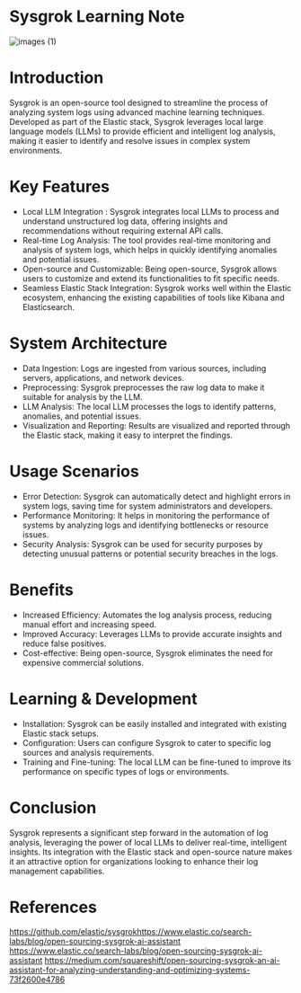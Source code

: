 # Sysgrok Learning Note

![images (1)](https://github.com/user-attachments/assets/1d7cbe64-951e-4d9b-8392-46daa1cec761)

# Introduction
Sysgrok is an open-source tool designed to streamline the process of analyzing system logs using advanced machine learning techniques. Developed as part of the Elastic stack, Sysgrok leverages local large language models (LLMs) to provide efficient and intelligent log analysis, making it easier to identify and resolve issues in complex system environments.

# Key Features
- Local LLM Integration : Sysgrok integrates local LLMs to process and understand unstructured log data, offering insights and recommendations without requiring external API calls.
- Real-time Log Analysis: The tool provides real-time monitoring and analysis of system logs, which helps in quickly identifying anomalies and potential issues.
- Open-source and Customizable: Being open-source, Sysgrok allows users to customize and extend its functionalities to fit specific needs.
- Seamless Elastic Stack Integration: Sysgrok works well within the Elastic ecosystem, enhancing the existing capabilities of tools like Kibana and Elasticsearch.

# System Architecture
- Data Ingestion: Logs are ingested from various sources, including servers, applications, and network devices.
- Preprocessing: Sysgrok preprocesses the raw log data to make it suitable for analysis by the LLM.
- LLM Analysis: The local LLM processes the logs to identify patterns, anomalies, and potential issues.
- Visualization and Reporting: Results are visualized and reported through the Elastic stack, making it easy to interpret the findings.

# Usage Scenarios
- Error Detection: Sysgrok can automatically detect and highlight errors in system logs, saving time for system administrators and developers.
- Performance Monitoring: It helps in monitoring the performance of systems by analyzing logs and identifying bottlenecks or resource issues.
- Security Analysis: Sysgrok can be used for security purposes by detecting unusual patterns or potential security breaches in the logs.

# Benefits
- Increased Efficiency: Automates the log analysis process, reducing manual effort and increasing speed.
- Improved Accuracy: Leverages LLMs to provide accurate insights and reduce false positives.
- Cost-effective: Being open-source, Sysgrok eliminates the need for expensive commercial solutions.

# Learning & Development
- Installation: Sysgrok can be easily installed and integrated with existing Elastic stack setups.
- Configuration: Users can configure Sysgrok to cater to specific log sources and analysis requirements.
- Training and Fine-tuning: The local LLM can be fine-tuned to improve its performance on specific types of logs or environments.

# Conclusion
Sysgrok represents a significant step forward in the automation of log analysis, leveraging the power of local LLMs to deliver real-time, intelligent insights. Its integration with the Elastic stack and open-source nature makes it an attractive option for organizations looking to enhance their log management capabilities.


# References

https://github.com/elastic/sysgrokhttps://www.elastic.co/search-labs/blog/open-sourcing-sysgrok-ai-assistant
https://www.elastic.co/search-labs/blog/open-sourcing-sysgrok-ai-assistant
https://medium.com/squareshift/open-sourcing-sysgrok-an-ai-assistant-for-analyzing-understanding-and-optimizing-systems-73f2600e4786

